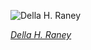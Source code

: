 
![Della H. Raney](https://upload.wikimedia.org/wikipedia/commons/thumb/7/77/%22Capt._Della_H._Raney%2C_Army_Nurse_Corps%2C_who_now_heads_the_nursing_staff_at_the_station_hospital_at_Camp_Beale%2C_CA_-_NARA_-_535942.jpg/600px-%22Capt._Della_H._Raney%2C_Army_Nurse_Corps%2C_who_now_heads_the_nursing_staff_at_the_station_hospital_at_Camp_Beale%2C_CA_-_NARA_-_535942.jpg)

*[Della H. Raney](https://wikipedia.org/wiki/File:%22Capt._Della_H._Raney,_Army_Nurse_Corps,_who_now_heads_the_nursing_staff_at_the_station_hospital_at_Camp_Beale,_CA_-_NARA_-_535942.jpg)*
